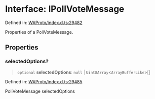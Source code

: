 # Interface: IPollVoteMessage

Defined in: [WAProto/index.d.ts:29482](https://github.com/Fokusdotid/Baileys/blob/3533fb5d5a1e97f0cc8384505a121b389a346518/WAProto/index.d.ts#L29482)

Properties of a PollVoteMessage.

## Properties

### selectedOptions?

> `optional` **selectedOptions**: `null` \| `Uint8Array`\<`ArrayBufferLike`\>[]

Defined in: [WAProto/index.d.ts:29485](https://github.com/Fokusdotid/Baileys/blob/3533fb5d5a1e97f0cc8384505a121b389a346518/WAProto/index.d.ts#L29485)

PollVoteMessage selectedOptions
